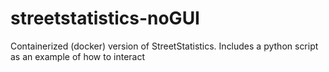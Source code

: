 # streetstatistics-noGUI
Containerized (docker) version of StreetStatistics. Includes a python script as an example of how to interact
